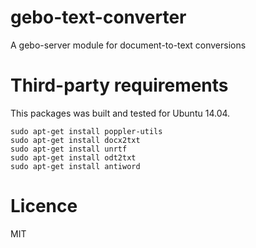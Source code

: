 gebo-text-converter
===================

A gebo-server module for document-to-text conversions


# Third-party requirements

This packages was built and tested for Ubuntu 14.04.


```
sudo apt-get install poppler-utils
sudo apt-get install docx2txt
sudo apt-get install unrtf
sudo apt-get install odt2txt
sudo apt-get install antiword
```


# Licence

MIT

